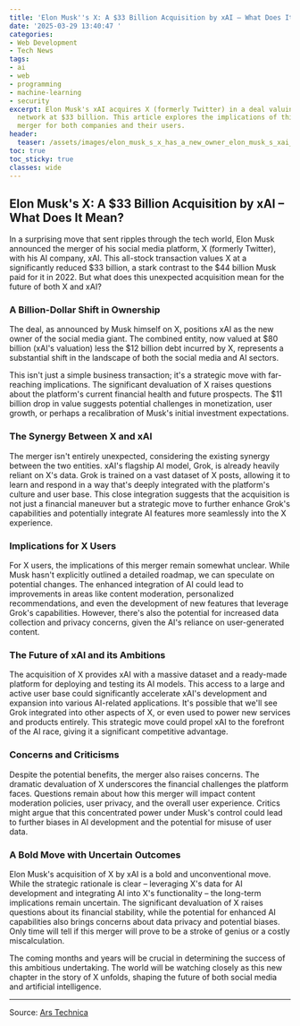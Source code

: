 ```yaml
---
title: 'Elon Musk''s X: A $33 Billion Acquisition by xAI – What Does It Mean?'
date: '2025-03-29 13:40:47 '
categories:
- Web Development
- Tech News
tags:
- ai
- web
- programming
- machine-learning
- security
excerpt: Elon Musk's xAI acquires X (formerly Twitter) in a deal valuing the social
  network at $33 billion. This article explores the implications of this surprising
  merger for both companies and their users.
header:
  teaser: /assets/images/elon_musk_s_x_has_a_new_owner_elon_musk_s_xai_20250329134044.jpg
toc: true
toc_sticky: true
classes: wide
---
```


## Elon Musk's X: A $33 Billion Acquisition by xAI – What Does It Mean?

In a surprising move that sent ripples through the tech world, Elon Musk announced the merger of his social media platform, X (formerly Twitter), with his AI company, xAI.  This all-stock transaction values X at a significantly reduced $33 billion, a stark contrast to the $44 billion Musk paid for it in 2022.  But what does this unexpected acquisition mean for the future of both X and xAI?

### A Billion-Dollar Shift in Ownership

The deal, as announced by Musk himself on X, positions xAI as the new owner of the social media giant.  The combined entity, now valued at $80 billion (xAI's valuation) less the $12 billion debt incurred by X, represents a substantial shift in the landscape of both the social media and AI sectors.

This isn't just a simple business transaction; it's a strategic move with far-reaching implications. The significant devaluation of X raises questions about the platform's current financial health and future prospects.  The $11 billion drop in value suggests potential challenges in monetization, user growth, or perhaps a recalibration of Musk's initial investment expectations.

### The Synergy Between X and xAI

The merger isn't entirely unexpected, considering the existing synergy between the two entities.  xAI's flagship AI model, Grok, is already heavily reliant on X's data.  Grok is trained on a vast dataset of X posts, allowing it to learn and respond in a way that's deeply integrated with the platform's culture and user base.  This close integration suggests that the acquisition is not just a financial maneuver but a strategic move to further enhance Grok's capabilities and potentially integrate AI features more seamlessly into the X experience.

### Implications for X Users

For X users, the implications of this merger remain somewhat unclear.  While Musk hasn't explicitly outlined a detailed roadmap, we can speculate on potential changes.  The enhanced integration of AI could lead to improvements in areas like content moderation, personalized recommendations, and even the development of new features that leverage Grok's capabilities.  However, there's also the potential for increased data collection and privacy concerns, given the AI's reliance on user-generated content.

### The Future of xAI and its Ambitions

The acquisition of X provides xAI with a massive dataset and a ready-made platform for deploying and testing its AI models.  This access to a large and active user base could significantly accelerate xAI's development and expansion into various AI-related applications.  It's possible that we'll see Grok integrated into other aspects of X, or even used to power new services and products entirely.  This strategic move could propel xAI to the forefront of the AI race, giving it a significant competitive advantage.

### Concerns and Criticisms

Despite the potential benefits, the merger also raises concerns. The dramatic devaluation of X underscores the financial challenges the platform faces.  Questions remain about how this merger will impact content moderation policies, user privacy, and the overall user experience.  Critics might argue that this concentrated power under Musk's control could lead to further biases in AI development and the potential for misuse of user data.

###  A Bold Move with Uncertain Outcomes

Elon Musk's acquisition of X by xAI is a bold and unconventional move.  While the strategic rationale is clear – leveraging X's data for AI development and integrating AI into X's functionality – the long-term implications remain uncertain.  The significant devaluation of X raises questions about its financial stability, while the potential for enhanced AI capabilities also brings concerns about data privacy and potential biases.  Only time will tell if this merger will prove to be a stroke of genius or a costly miscalculation.

The coming months and years will be crucial in determining the success of this ambitious undertaking.  The world will be watching closely as this new chapter in the story of X unfolds, shaping the future of both social media and artificial intelligence.

---

Source: [Ars Technica ](https://arstechnica.com/tech-policy/2025/03/elon-musks-x-has-a-new-owner-elon-musks-xai/)
